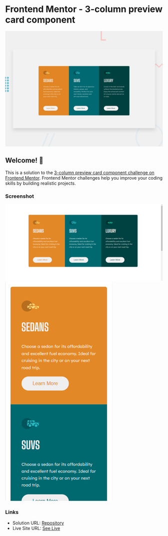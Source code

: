 # Frontend Mentor - 3-column preview card component

![Design preview for the 3-column preview card component coding challenge](./design/desktop-preview.jpg)

## Welcome! 👋

This is a solution to the [3-column preview card component challenge on Frontend Mentor](https://www.frontendmentor.io/challenges/3column-preview-card-component-pH92eAR2-). Frontend Mentor challenges help you improve your coding skills by building realistic projects. 

### Screenshot

![Final output screenshot](/images/desktop-result.png)
![Final output screenshot](/images/mobile-result.png)

### Links

- Solution URL: [Repository](https://github.com/eyedent1ty/3-column--preview-card-component)
- Live Site URL: [See Live](https://eeydent1ty-3-column-preview-card-component.netlify.app)
